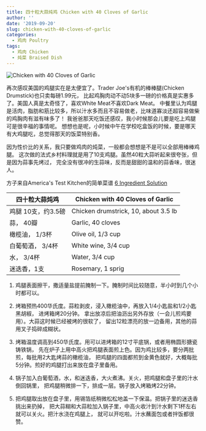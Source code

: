```yaml
---
title: 四十粒大蒜炖鸡 Chicken with 40 Cloves of Garlic
author: ''
date: '2019-09-20'
slug: chicken-with-40-cloves-of-garlic
categories:
  - 鸡肉 Poultry
tags:
  - 鸡肉 Chicken
  - 炖菜 Braised Dish
---
```


![Chicken with 40 Cloves of Garlic](/img/2019-08-31-chicken-with-40-cloves-of-garlic.jpg)

再次感叹美国的鸡腿实在是太便宜了。Trader Joe's有机的棒棒腿(Chicken Drumstick)也只卖每磅1.99元，
比起鸡胸肉动不动5块多一磅的价格真是实惠多了。美国人真是太奇怪了，喜欢White Meat不喜欢Dark Meat。
中餐里认为鸡腿是活肉，脂肪和筋比较多，所以汁水多而且不容易做老，比味道寡淡还超容易做柴的鸡胸肉有滋有味多了！
我爸爸那天吃饭还感叹，我小时候那会儿要是吃上鸡腿可是很辛福的事情呢。
想想也是呢，小时候中午在学校吃盒饭的时候，要是哪天有大鸡腿吃，总觉得那天的饭菜特别香。

因为性价比的关系，我只要做鸡肉的炖菜，一般都会想想是不是可以全部用棒棒鸡腿。
这次做的法式乡村料理就是用了10支鸡腿。虽然40粒大蒜听起来很夸张，但是因为蒜事先烤过，
完全没有很冲的生蒜味，反而是甜甜的温和的蒜香味，很迷人。

方子来自America's Test Kitchen的简单菜谱 [6 Ingredient Solution](https://www.amazon.com/Ingredient-Solution-Flavor-Fewer-Ingredients/dp/1936493446/ref=sr_1_5?keywords=america+test+kitchen+6+ingredients+or+less&qid=1569039489&sr=8-5)

| 四十粒大蒜炖鸡                        |Chicken with 40 Cloves of Garlic    |
|---------------------------------------|-------------------------|
|鸡腿 10支，约3.5磅                     |Chicken drumstrick, 10, about 3.5 lb      |
|蒜， 40瓣                              |Garlic, 40 cloves            |
|橄榄油， 1/3杯                         |Olive oil, 1/3 cup             |
|白葡萄酒， 3/4杯                       |White wine, 3/4 cup             |
|水， 3/4杯                             |Water, 3/4 cup             |
|迷迭香，1支                            |Rosemary, 1 sprig            |

1. 鸡腿表面擦干，撒适量盐提前腌制一下。腌制时间比较随意，半小时到几个小时都可以。

2. 烤箱预热400华氏度。蒜粒剥皮，浸入橄榄油中，再放入1/4小匙盐和1/2小匙黑胡椒，
进烤箱烤20分钟。 拿出放凉后把油沥出另外存放（一会儿煎鸡要用）。大蒜这时候已经被烤的很软了，
留出12粒漂亮的放一边备用，其他的蒜用叉子捣碎成糊状。

3. 烤箱温度调高到450华氏度。用可以进烤箱的12寸平底锅，或者用椭圆形搪瓷铸铁锅，
先在炉子上用中高火把鸡腿表面煎上色。因为鸡比较多，要分两批煎，每批用2大匙烤蒜的橄榄油，
把鸡腿的四面都煎到金黄色就好，大概每批5分钟。煎好的鸡腿打出来放在盘子里备用。

4. 锅子加入白葡萄酒，水，和迷迭香，大火煮沸。关火，把鸡腿和盘子里的汁水倒回锅里，
把鸡腿稍微排一下，排成一层。锅子放入烤箱烤22分钟。

5. 把鸡腿取出放在盘子里，用锡箔纸稍微松松地盖一下保温。把锅子里的迷迭香挑出来扔掉，
把大蒜糊和大蒜粒加入锅子里，中高火收汁到汁水剩下1杯左右就可以关火。把汁水浇在鸡腿上，
就可以开吃啦。汁水蘸面包或者拌饭都很赞。

